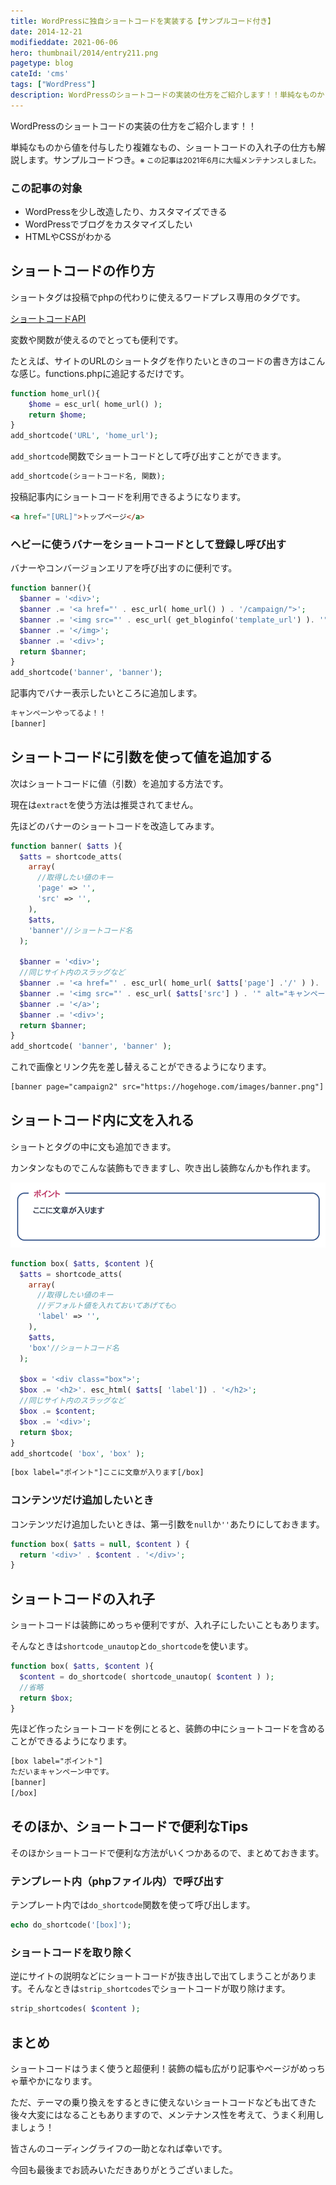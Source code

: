 ```yaml
---
title: WordPressに独自ショートコードを実装する【サンプルコード付き】
date: 2014-12-21
modifieddate: 2021-06-06
hero: thumbnail/2014/entry211.png
pagetype: blog
cateId: 'cms'
tags: ["WordPress"]
description: WordPressのショートコードの実装の仕方をご紹介します！！単純なものから値を付与したり複雑なもの、ショートコードの入れ子の仕方も解説します。サンプルコードつき。※ この記事は2021年6月に大幅メンテナンスしました。
---
```

WordPressのショートコードの実装の仕方をご紹介します！！

<p>単純なものから値を付与したり複雑なもの、ショートコードの入れ子の仕方も解説します。サンプルコードつき。<small>※ この記事は2021年6月に大幅メンテナンスしました。</small></p>

### この記事の対象
* WordPressを少し改造したり、カスタマイズできる
* WordPressでブログをカスタマイズしたい
* HTMLやCSSがわかる

<msg txt="カンタンな実装から順番に紹介していきます！！！"></msg>

## ショートコードの作り方
ショートタグは投稿でphpの代わりに使えるワードプレス専用のタグです。

[ショートコードAPI](https://wpdocs.osdn.jp/%E3%82%B7%E3%83%A7%E3%83%BC%E3%83%88%E3%82%B3%E3%83%BC%E3%83%89_API)

変数や関数が使えるのでとっても便利です。

たとえば、サイトのURLのショートタグを作りたいときのコードの書き方はこんな感じ。functions.phpに追記するだけです。

```php
function home_url(){
    $home = esc_url( home_url() );
    return $home;
}
add_shortcode('URL', 'home_url');
```

`add_shortcode`関数でショートコードとして呼び出すことができます。

```php
add_shortcode(ショートコード名, 関数);
```

投稿記事内にショートコードを利用できるようになります。

```html
<a href="[URL]">トップページ</a>
```

### ヘビーに使うバナーをショートコードとして登録し呼び出す
バナーやコンバージョンエリアを呼び出すのに便利です。

```php
function banner(){
  $banner = '<div>';
  $banner .= '<a href="' . esc_url( home_url() ) . '/campaign/">';
  $banner .= '<img src="' . esc_url( get_bloginfo('template_url') ). '" alt="キャンペーンバナー" width="700" heigth="250">';
  $banner .= '</img>';
  $banner .= '<div>';
  return $banner;
}
add_shortcode('banner', 'banner');
```
記事内でバナー表示したいところに追加します。
```html
キャンペーンやってるよ！！
[banner]
```

## ショートコードに引数を使って値を追加する
次はショートコードに値（引数）を追加する方法です。

現在は`extract`を使う方法は推奨されてません。

先ほどのバナーのショートコードを改造してみます。

```php
function banner( $atts ){
  $atts = shortcode_atts(
    array(
      //取得したい値のキー
      'page' => '',
      'src' => '',
    ),
    $atts,
    'banner'//ショートコード名
  );

  $banner = '<div>';
  //同じサイト内のスラッグなど
  $banner .= '<a href="' . esc_url( home_url( $atts['page'] .'/' ) ). '">';
  $banner .= '<img src="' . esc_url( $atts['src'] ) . '" alt="キャンペーンバナー" width="700" heigth="250">';
  $banner .= '</a>';
  $banner .= '<div>';
  return $banner;
}
add_shortcode( 'banner', 'banner' );
```
これで画像とリンク先を差し替えることができるようになります。
```html
[banner page="campaign2" src="https://hogehoge.com/images/banner.png"]
```

## ショートコード内に文を入れる
ショートとタグの中に文も追加できます。

カンタンなものでこんな装飾もできますし、吹き出し装飾なんかも作れます。

![実装例](./images/2014/entry211-1.jpg)

```php
function box( $atts, $content ){
  $atts = shortcode_atts(
    array(
      //取得したい値のキー
      //デフォルト値を入れておいてあげても○
      'label' => '',
    ),
    $atts,
    'box'//ショートコード名
  );

  $box = '<div class="box">';
  $box .= '<h2>'. esc_html( $atts[ 'label']) . '</h2>';
  //同じサイト内のスラッグなど
  $box .= $content;
  $box .= '<div>';
  return $box;
}
add_shortcode( 'box', 'box' );
```

```html
[box label="ポイント"]ここに文章が入ります[/box]
```

### コンテンツだけ追加したいとき
コンテンツだけ追加したいときは、第一引数を`null`か`''`あたりにしておきます。

```php
function box( $atts = null, $content ) {
  return '<div>' . $content . '</div>';
}
```

## ショートコードの入れ子
ショートコードは装飾にめっちゃ便利ですが、入れ子にしたいこともあります。

そんなときは`shortcode_unautop`と`do_shortcode`を使います。
```php
function box( $atts, $content ){
  $content = do_shortcode( shortcode_unautop( $content ) );
  //省略
  return $box;
}
```

先ほど作ったショートコードを例にとると、装飾の中にショートコードを含めることができるようになります。

```html
[box label="ポイント"]
ただいまキャンペーン中です。
[banner]
[/box]
```

## そのほか、ショートコードで便利なTips
そのほかショートコードで便利な方法がいくつかあるので、まとめておきます。

### テンプレート内（phpファイル内）で呼び出す
テンプレート内では`do_shortcode`関数を使って呼び出します。

```php
echo do_shortcode('[box]');
```
### ショートコードを取り除く
逆にサイトの説明などにショートコードが抜き出しで出てしまうことがあります。そんなときは`strip_shortcodes`でショートコードが取り除けます。

```php
strip_shortcodes( $content );
```


## まとめ
ショートコードはうまく使うと超便利！装飾の幅も広がり記事やページがめっちゃ華やかになります。

ただ、テーマの乗り換えをするときに使えないショートコードなども出てきた後々大変にはなることもありますので、メンテナンス性を考えて、うまく利用しましょう！

皆さんのコーディングライフの一助となれば幸いです。

今回も最後までお読みいただきありがとうございました。

<prof></prof>
